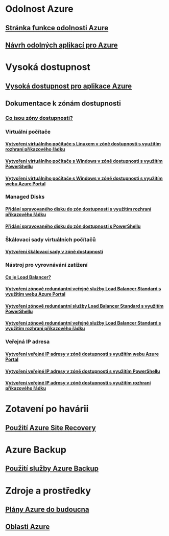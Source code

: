 
# Odolnost Azure
## [Stránka funkce odolnosti Azure](http://azure.microsoft.com/features/resiliency)
## [Návrh odolných aplikací pro Azure](https://docs.microsoft.com/azure/architecture/resiliency/)

# Vysoká dostupnost

## [Vysoká dostupnost pro aplikace Azure](https://docs.microsoft.com/azure/architecture/resiliency/high-availability-azure-applications)

## Dokumentace k zónám dostupnosti
### [Co jsou zóny dostupnosti?](az-overview.md)

### Virtuální počítače
#### [Vytvoření virtuálního počítače s Linuxem v zóně dostupnosti s využitím rozhraní příkazového řádku](../virtual-machines/linux/create-cli-availability-zone.md)
#### [Vytvoření virtuálního počítače s Windows v zóně dostupnosti s využitím PowerShellu](../virtual-machines/windows/create-powershell-availability-zone.md)
#### [Vytvoření virtuálního počítače s Windows v zóně dostupnosti s využitím webu Azure Portal](../virtual-machines/windows/create-portal-availability-zone.md)

### Managed Disks
#### [Přidání spravovaného disku do zón dostupnosti s využitím rozhraní příkazového řádku](../virtual-machines/linux/add-disk.md#use-managed-disks)
#### [Přidání spravovaného disku do zón dostupnosti s PowerShellu](../virtual-machines/windows/attach-disk-ps.md#add-an-empty-data-disk-to-a-virtual-machine)

### Škálovací sady virtuálních počítačů
#### [Vytvoření škálovací sady v zóně dostupnosti](../virtual-machine-scale-sets/virtual-machine-scale-sets-use-availability-zones.md)

### Nástroj pro vyrovnávání zatížení
#### [Co je Load Balancer?](../load-balancer/load-balancer-standard-overview.md)
#### [Vytvoření zónově redundantní veřejné služby Load Balancer Standard s využitím webu Azure Portal](../load-balancer/load-balancer-get-started-internet-az-portal.md)
#### [Vytvoření zónově redundantní služby Load Balancer Standard s využitím PowerShellu](../load-balancer/load-balancer-get-started-internet-az-powershell.md)
#### [Vytvoření zónově redundantní veřejné služby Load Balancer Standard s využitím rozhraní příkazového řádku](../load-balancer/load-balancer-get-started-internet-az-cli.md)

### Veřejná IP adresa
#### [Vytvoření veřejné IP adresy v zóně dostupnosti s využitím webu Azure Portal](../virtual-network/create-public-ip-availability-zone-portal.md)
#### [Vytvoření veřejné IP adresy v zóně dostupnosti s využitím PowerShellu](../virtual-network/create-public-ip-availability-zone-powershell.md)
#### [Vytvoření veřejné IP adresy v zóně dostupnosti s využitím rozhraní příkazového řádku](../virtual-network/create-public-ip-availability-zone-cli.md)

# Zotavení po havárii
## [Použití Azure Site Recovery](https://docs.microsoft.com/azure/site-recovery/)

# Azure Backup
## [Použití služby Azure Backup](https://docs.microsoft.com/azure/backup/)

# Zdroje a prostředky
## [Plány Azure do budoucna](https://azure.microsoft.com/roadmap/)
## [Oblasti Azure](https://azure.microsoft.com/regions/)
